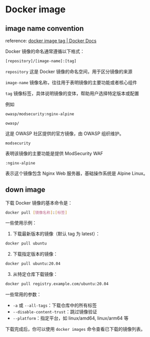 # Docker image



## image name convention

reference: [docker image tag | Docker Docs](https://docs.docker.com/reference/cli/docker/image/tag/#extended-description)

Docker 镜像的命名通常遵循以下格式：

```dockerfile
[repository]/[image-name]:[tag]
```

`repository` 这是 Docker 镜像的命名空间，用于区分镜像的来源

`image-name` 镜像名称，往往用于表明镜像的主要功能或者核心组件

`tag` 镜像标签，具体说明镜像的变体，帮助用户选择特定版本或配置

例如

```dockerfile
owasp/modsecurity:nginx-alpine
```

`owasp/`

这是 OWASP 社区提供的官方镜像，由 OWASP 组织维护。

`modsecurity`

表明该镜像的主要功能是提供 ModSecurity WAF

`:nginx-alpine`

表示这个镜像包含 Nginx Web 服务器，基础操作系统是 Alpine Linux。

## down image

下载 Docker 镜像的基本命令是：

```bash
docker pull [镜像名称]:[标签]
```

一些使用示例：

1. 下载最新版本的镜像（默认 tag 为 latest）：
```bash
docker pull ubuntu
```

2. 下载指定版本的镜像：
```bash
docker pull ubuntu:20.04
```

3. 从特定仓库下载镜像：
```bash
docker pull registry.example.com/ubuntu:20.04
```

一些常用的参数：
- `-a` 或 `--all-tags`：下载仓库中的所有标签
- `--disable-content-trust`：跳过镜像验证
- `--platform`：指定平台，如 linux/amd64, linux/arm64 等

下载完成后，你可以使用 `docker images` 命令查看已下载的镜像列表。
